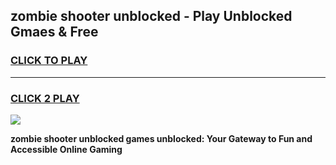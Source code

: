 
## zombie shooter unblocked - Play Unblocked Gmaes & Free
<h3>
<a href="https://news.freeplayer.one?title=zombie_shooter_unblocked&ref=16F">CLICK TO PLAY</a></h3>
<hr>

<h3>
<a href="https://news.freeplayer.one?title=zombie_shooter_unblocked&ref=16F">CLICK 2 PLAY</a>
  
</h3>

<a href="https://news.freeplayer.one?title=zombie_shooter_unblocked&ref=16F/"><img src="https://clearcache.store/games.png"></a>


**zombie shooter unblocked games unblocked: Your Gateway to Fun and Accessible Online Gaming**
